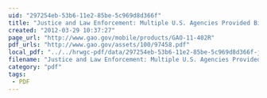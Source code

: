 ```yaml
---
uid: "297254eb-53b6-11e2-85be-5c969d8d366f"
title: "Justice and Law Enforcement: Multiple U.S. Agencies Provided Billions of Dollars to Train and Equip Foreign Police Forces"
created: "2012-03-29 10:37:27"
page_url: "http://www.gao.gov/mobile/products/GAO-11-402R"
pdf_urls: "http://www.gao.gov/assets/100/97458.pdf"
local_pdf: "../../hrwgc-pdf/data/297254eb-53b6-11e2-85be-5c969d8d366f-justice-and-law-enforcement-multiple-u-s-agencies-provided-billions-of-dollars-to-train-and-equip-foreign-police-forces.pdf"
filename: "Justice and Law Enforcement: Multiple U.S. Agencies Provided Billions of Dollars to Train and Equip Foreign Police Forces.html"
category: "pdf"
tags: 
 - PDF
---
```

